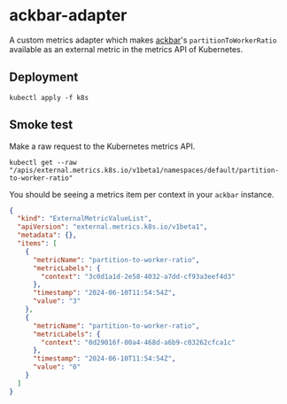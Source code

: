 # ackbar-adapter

A custom metrics adapter which makes [ackbar](https://github.com/bespinian/ackbar)'s `partitionToWorkerRatio` available as an external metric in the metrics API of Kubernetes.

## Deployment

```shell
kubectl apply -f k8s
```

## Smoke test

Make a raw request to the Kubernetes metrics API.

```shell
kubectl get --raw "/apis/external.metrics.k8s.io/v1beta1/namespaces/default/partition-to-worker-ratio"
```

You should be seeing a metrics item per context in your `ackbar` instance.

```json
{
  "kind": "ExternalMetricValueList",
  "apiVersion": "external.metrics.k8s.io/v1beta1",
  "metadata": {},
  "items": [
    {
      "metricName": "partition-to-worker-ratio",
      "metricLabels": {
        "context": "3c0d1a1d-2e58-4032-a7dd-cf93a3eef4d3"
      },
      "timestamp": "2024-06-10T11:54:54Z",
      "value": "3"
    },
    {
      "metricName": "partition-to-worker-ratio",
      "metricLabels": {
        "context": "0d29016f-00a4-468d-a6b9-c03262cfca1c"
      },
      "timestamp": "2024-06-10T11:54:54Z",
      "value": "0"
    }
  ]
}
```
